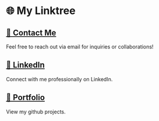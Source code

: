 # 🌐 **My Linktree**

## [📧 Contact Me](mailto:adammoses@adammoses.com)
Feel free to reach out via email for inquiries or collaborations!

## [💼 LinkedIn](https://www.linkedin.com/in/adam-moses-b8b50357/)
Connect with me professionally on LinkedIn.

## [🎨 Portfolio](https://github.com/AdamMoses-GitHub)
View my github projects.


